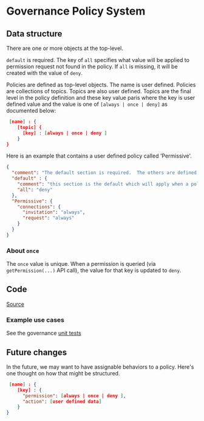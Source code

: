 # Governance Policy System

## Data structure
There are one or more objects at the top-level.  

`default` is required.  The key of `all` specifies what value will be applied to permission request not found in the policy.  If `all`
is missing, it will be created with the value of `deny`.

Policies are defined as top-level objects. The name is user defined.  Policies are collections of topics.
Topics are also user defined.  Topics are the final level in the policy definition and these key value paris where the key is user defined value and
the value is one of `[always | once | deny]` as documented below: 

```json
 [name] : {
    [topic] {
      [key] : [always | once | deny ]
    } 
}
```

Here is an example that contains a user defined policy called 'Permissive'.  

```json
{
  "comment": "The default section is required.  The others are defined as needed. So in this example, Permissive and SierraLeone as user defined sections. The valid values for keys in a section are always, once, deny",
  "default" : {
    "comment": "this section is the default which will apply when a policy requested is missing or when an action in a policy is missing",
    "all": "deny"
  },
  "Permissive": {
    "connections": {
      "invitation": "always",
      "request": "always"
    }
  }
}
```

### About `once`
The `once` value is unique.  When a permission is queried (via `getPermission(...)` API call), the value for that key is updated to `deny`.

## Code
[Source](../src/controller/agent.governance.ts)

### Example use cases
See the governance [unit tests](../test/agents.e2e-spec.ts)

## Future changes

In the future, we may want to have assignable behaviors to a policy.  Here's one thought on how that might be structured.

```json
 [name] : {
    [key] : {
      "permission": [always | once | deny ],
      "action": [user defined data]
    } 
}
```
